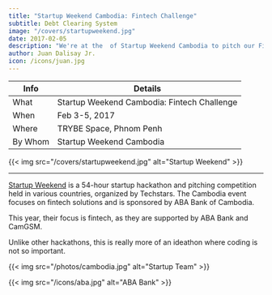 ```yaml
---
title: "Startup Weekend Cambodia: Fintech Challenge"
subtitle: Debt Clearing System
image: "/covers/startupweekend.jpg"
date: 2017-02-05
description: "We're at the  of Startup Weekend Cambodia to pitch our Fintech solution called Debt Clearing System"
author: Juan Dalisay Jr.
icon: /icons/juan.jpg
---
```



Info | Details 
--- | ---
What | Startup Weekend Cambodia: Fintech Challenge
When | Feb 3-5, 2017 
Where | TRYBE Space, Phnom Penh
By Whom | Startup Weekend Cambodia

{{< img src="/covers/startupweekend.jpg" alt="Startup Weekend" >}}

---


[Startup Weekend](http://communities.techstars.com) is a 54-hour startup hackathon and pitching competition held in various countries, organized by Techstars. The Cambodia event focuses on fintech solutions and is sponsored by ABA Bank of Cambodia. 

This year, their focus is fintech, as they are supported by ABA Bank and CamGSM. 

Unlike other hackathons, this is really more of an ideathon where coding is not so important. 

{{< img src="/photos/cambodia.jpg" alt="Startup Team" >}}

{{< img src="/icons/aba.jpg" alt="ABA Bank" >}}

<!-- {{< youtube OV1JHTiDdkQ >}} -->


<!-- <div class="alert rounded shadow alert-primary">
Updates:

Nov 2020: DCS evolved to become Resource Banking

Nov 2021: Resource Banking changed into Points banking to avoid any theoretical connection with the fallacious Resource-based economy

</div> -->